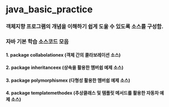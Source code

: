 # java_basic_practice

### 객체지향 프로그램의 개념을 이해하기 쉽게 도울 수 있도록 소스를 구성함.

### 자바 기본 학습 소스코드 모음

#### 1. package collabolationex (객체 간의 콜라보레이션 소스)
#### 2. package inheritanceex (상속을 활용한 멤버쉽 예제 소스)
#### 3. package polymorphismex (다형성 활용한 멤버쉽 예제 소스)
#### 4. package templatemethodex (추상클래스 및 템플릿 메서드를 활용한 자동차 예제 소스)
